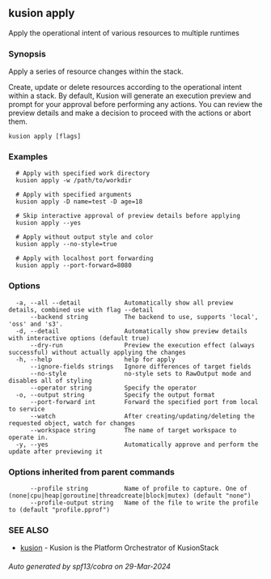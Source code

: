 ## kusion apply

Apply the operational intent of various resources to multiple runtimes

### Synopsis

Apply a series of resource changes within the stack.

 Create, update or delete resources according to the operational intent within a stack. By default, Kusion will generate an execution preview and prompt for your approval before performing any actions. You can review the preview details and make a decision to proceed with the actions or abort them.

```
kusion apply [flags]
```

### Examples

```
  # Apply with specified work directory
  kusion apply -w /path/to/workdir
  
  # Apply with specified arguments
  kusion apply -D name=test -D age=18
  
  # Skip interactive approval of preview details before applying
  kusion apply --yes
  
  # Apply without output style and color
  kusion apply --no-style=true
  
  # Apply with localhost port forwarding
  kusion apply --port-forward=8080
```

### Options

```
  -a, --all --detail            Automatically show all preview details, combined use with flag --detail
      --backend string          The backend to use, supports 'local', 'oss' and 's3'.
  -d, --detail                  Automatically show preview details with interactive options (default true)
      --dry-run                 Preview the execution effect (always successful) without actually applying the changes
  -h, --help                    help for apply
      --ignore-fields strings   Ignore differences of target fields
      --no-style                no-style sets to RawOutput mode and disables all of styling
      --operator string         Specify the operator
  -o, --output string           Specify the output format
      --port-forward int        Forward the specified port from local to service
      --watch                   After creating/updating/deleting the requested object, watch for changes
      --workspace string        The name of target workspace to operate in.
  -y, --yes                     Automatically approve and perform the update after previewing it
```

### Options inherited from parent commands

```
      --profile string          Name of profile to capture. One of (none|cpu|heap|goroutine|threadcreate|block|mutex) (default "none")
      --profile-output string   Name of the file to write the profile to (default "profile.pprof")
```

### SEE ALSO

* [kusion](index.md)	 - Kusion is the Platform Orchestrator of KusionStack

###### Auto generated by spf13/cobra on 29-Mar-2024
